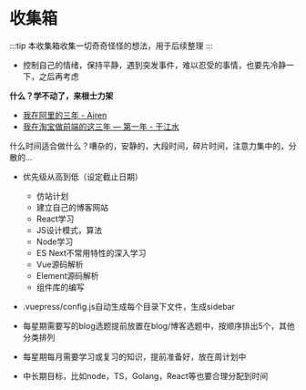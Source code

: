 # 收集箱

:::tip
本收集箱收集一切奇奇怪怪的想法，用于后续整理
:::

- 控制自己的情绪，保持平静，遇到突发事件，难以忍受的事情，也要先冷静一下，之后再考虑

**什么？学不动了，来根士力架**  
- [我在阿里的三年 - Airen](https://www.w3cplus.com/in-alibaba-three-years.html)  
- [我在淘宝做前端的这三年 — 第一年 - 于江水](https://juejin.im/post/5c74d4b9e51d4512c37ea03b)  

什么时间适合做什么？嘈杂的，安静的，大段时间，碎片时间，注意力集中的，分散的...
- 优先级从高到低（设定截止日期）
  - 仿站计划
  - 建立自己的博客网站
  - React学习
  - JS设计模式，算法
  - Node学习
  - ES Next不常用特性的深入学习
  - Vue源码解析
  - Element源码解析
  - 组件库的编写

- .vuepress/config.js自动生成每个目录下文件，生成sidebar
- 每星期需要写的blog选题提前放置在blog/博客选题中，按顺序排出5个，其他分类排列
- 每星期每月需要学习或复习的知识，提前准备好，放在周计划中
- 中长期目标，比如node，TS，Golang，React等也要合理分配到时间
